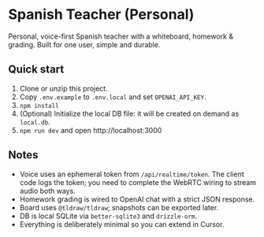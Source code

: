 # Spanish Teacher (Personal)

Personal, voice-first Spanish teacher with a whiteboard, homework & grading.
Built for one user, simple and durable.

## Quick start

1) Clone or unzip this project.
2) Copy `.env.example` to `.env.local` and set `OPENAI_API_KEY`.
3) `npm install`
4) (Optional) Initialize the local DB file: it will be created on demand as `local.db`.
5) `npm run dev` and open http://localhost:3000

## Notes

- Voice uses an ephemeral token from `/api/realtime/token`. The client code logs the token; you need to complete the WebRTC wiring to stream audio both ways.
- Homework grading is wired to OpenAI chat with a strict JSON response.
- Board uses `@tldraw/tldraw`; snapshots can be exported later.
- DB is local SQLite via `better-sqlite3` and `drizzle-orm`.
- Everything is deliberately minimal so you can extend in Cursor.
